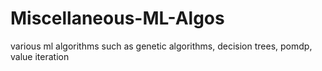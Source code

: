 # Miscellaneous-ML-Algos
various ml algorithms such as genetic algorithms, decision trees, pomdp, value iteration
